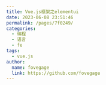 ```yaml
---
title: Vue.js框架之elementui
date: 2023-06-08 23:51:46
permalink: /pages/7f0249/
categories:
  - 编程
  - 语言
  - fe
tags:
  - vue.js
author:
  name: fovegage
  link: https://github.com/fovegage
---
```

